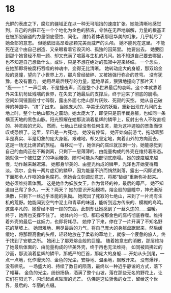 # 18
光鲜的表皮之下，腐烂的疆域正在以一种无可阻挡的速度扩张。她能清晰地感觉到，自己的内脏正在一个个地化为金色的脓液，骨骼在无声地崩解，力量的根基正在被那股霸道的力量彻底侵蚀、同化。
维持着体表那层华美的幻象，几乎耗尽了她全部的意志。
但她依旧高昂着那颗完美而威严的头颅。
她不能死在这里。
不能死在这个由自己创造、又亲眼看着它毁灭的、孤独的囚笼里。
她要出去。
她要回到那个她曾经不屑一顾、却又充满了喧嚣与生机的凡间。她不知道自己要去哪里，也不知道自己想做什么。或许，只是不想在绝对的孤寂中迎来终结。
一个念头，在她那即将被腐朽吞噬的神魂中，变得无比清晰。
她转动庞大的身躯，那双熔金般的竖瞳，望向了小世界上方，那片曾经破碎、又被她强行弥合的苍穹。
没有犹豫，也没有蓄力。
她用尽最后残存的力量，猛地昂首，狠狠地撞向了那片天！
“轰——！”
一声巨响，不是撞击声，而是整个小世界最后的哀鸣。这个本就靠着外来生机苟延残喘的世界，在失去了她最后的支撑后，终于迎来了彻底的崩塌。
空间如同镜面般寸寸碎裂，露出外面七绝山那片灰败、死寂的天空。
她从自己破碎的神国中，“挤”了出来。
当她庞大的、华美无双的妖躯，重新出现在凡间的土地上时，整个七绝山都为之震动。她太庞大了，即便只是前半截身躯，也如同一条横亘天地的黑色山脉。阳光照耀在她那流淌着星辉的鳞甲上，反射出令人不敢直视的、神灵般的光彩。
然而，七绝山已经没有任何生灵，能为这神迹般的景象而惊叹或恐惧了。这里，早已是一片死地。
她没有停留。
她开始向前游弋，拖动着那半是真实、半是幻象的庞大身躯，艰难地，却又坚定地，向着山外的方向而去。
这是一场无比痛苦的旅程。
每移动一寸，她体内的腐烂就加剧一分。她能感觉到自己的血肉正在不断剥离，只剩下一层薄薄的、由能量构成的外壳在维持着形态。她就像一个被蛀空了的华丽雕像，随时可能从内部彻底崩塌。
她的速度越来越慢，动作越来越迟滞。
她那身华美的、由星光构成的鳞甲，光泽也开始变得黯淡。偶尔，会有一两片虚幻的鳞甲，因为能量不济而悄然剥落，露出一闪即逝的、下面那令人作呕的金色腐朽。但她会立刻调动意志，将那“破绽”重新弥补起来。
她必须维持着体面。
这是她作为妖族女王，作为曾经的神，最后的尊严。
她不知道自己爬了多久。一天？两天？
她的意识开始模糊，熔金般的竖瞳中，神光渐渐涣散，只剩下一丝近乎本能的执拗。
她爬出了死寂的七绝山，来到了一片尚有生机的荒野。她能闻到空气中泥土和青草的味道，能听到远方传来的、模糊的鸟鸣。
这些平凡的、她曾经不屑一顾的东西，此刻却让她感到了一丝久违的……温暖。
终于，她再也支撑不住了。
她体内的一切，都已被那金色的腐朽彻底吞噬。维持着外壳的最后一丝妖力，也即将耗尽。
她停了下来，停在了一片开满了不知名野花的草坡上。
她艰难地、用尽最后的力气，将自己庞大的身躯盘踞起来，然后缓缓地，将那颗高傲的头颅，轻轻地放在了柔软的草地上，就像一个疲惫的旅人，终于找到了安歇之所。
她闭上了那双熔金般的巨瞳。
随着她意志的消散，那层维持了她最后体面的、由能量构成的华美外壳，终于再也无法维持。
如同被风拂过的沙画，那流淌着星辉的鳞甲，那威严的巨首，那庞大的身躯……开始从头到尾，一点一点地，化作漫天的、金色的光尘，安静地、温柔地，飘散开来。
没有爆炸，没有嘶吼。
一场盛大的、持续了数日的陨落，最终以一种近乎静谧的方式，落下了帷幕。
金色的光尘，纷纷扬扬，洒满了整个山坡，落在那些无名的野花上，让它们在阳光下，闪烁起点点璀璨的光芒。
仿佛是这位骄傲的女王，留给这个世界，最后的、华丽的点缀。